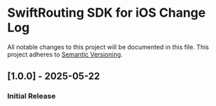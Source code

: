 
# SwiftRouting SDK for iOS Change Log
All notable changes to this project will be documented in this file.
This project adheres to [Semantic Versioning](http://semver.org/).


## [1.0.0] - 2025-05-22
### Initial Release

